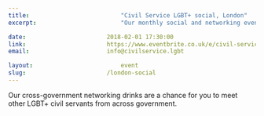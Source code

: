 ```yaml
---
title:  						"Civil Service LGBT+ social, London"
excerpt:	  					"Our monthly social and networking event in London."

date:	 					2018-02-01 17:30:00
link: 						https://www.eventbrite.co.uk/e/civil-service-lgbt-social-london-tickets-39611223235
email: 						info@civilservice.lgbt

layout: 						event
slug:						/london-social
---
```


Our cross-government networking drinks are a chance for you to meet other LGBT+ civil servants from across government.